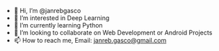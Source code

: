 - 👋 Hi, I’m @janrebgasco
- 👀 I’m interested in Deep Learning
- 🌱 I’m currently learning Python
- 💞️ I’m looking to collaborate on Web Development or Android Projects
- 📫 How to reach me, Email: janreb.gasco@gmail.com

<!---
janrebgasco/janrebgasco is a ✨ special ✨ repository because its `README.md` (this file) appears on your GitHub profile.
You can click the Preview link to take a look at your changes.
--->
